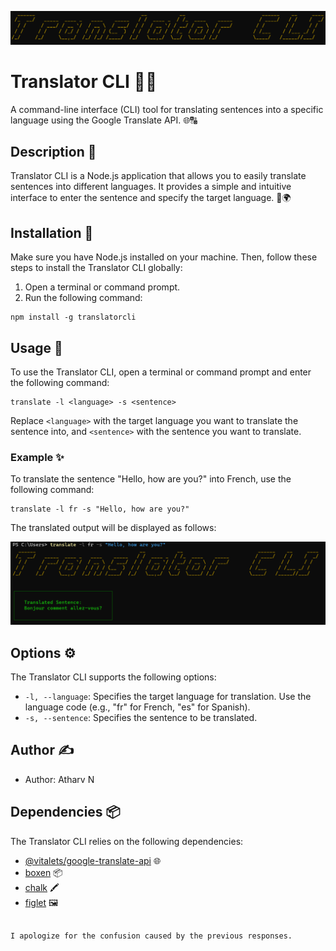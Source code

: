 ![LogoImg](./images/TitleImg.png)


# Translator CLI 👨‍💻

A command-line interface (CLI) tool for translating sentences into a specific language using the Google Translate API. 🌐🔠

## Description 📝

Translator CLI is a Node.js application that allows you to easily translate sentences into different languages. It provides a simple and intuitive interface to enter the sentence and specify the target language. 💬🌍

## Installation 🚀

Make sure you have Node.js installed on your machine. Then, follow these steps to install the Translator CLI globally:

1. Open a terminal or command prompt.
2. Run the following command:

```shell
npm install -g translatorcli
```

## Usage 🎯

To use the Translator CLI, open a terminal or command prompt and enter the following command:

```shell
translate -l <language> -s <sentence>
```

Replace `<language>` with the target language you want to translate the sentence into, and `<sentence>` with the sentence you want to translate.

### Example ✨

To translate the sentence "Hello, how are you?" into French, use the following command:

```shell
translate -l fr -s "Hello, how are you?"
```

The translated output will be displayed as follows:

![Terminal Output](./images/OutputImg.png)


## Options ⚙️

The Translator CLI supports the following options:

- `-l, --language`: Specifies the target language for translation. Use the language code 
                    (e.g., "fr" for French, "es" for Spanish).
- `-s, --sentence`: Specifies the sentence to be translated.

## Author ✍️

- Author: Atharv N

## Dependencies 📦

The Translator CLI relies on the following dependencies:

- [@vitalets/google-translate-api](https://www.npmjs.com/package/@vitalets/google-translate-api) 🌐
- [boxen](https://www.npmjs.com/package/boxen) 📦
- [chalk](https://www.npmjs.com/package/chalk) 🖍️
- [figlet](https://www.npmjs.com/package/figlet) 🖼️
```

I apologize for the confusion caused by the previous responses.